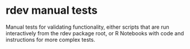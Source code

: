 # rdev manual tests

Manual tests for validating functionality, either scripts that are run interactively from the rdev
package root, or R Notebooks with code and instructions for more complex tests.
